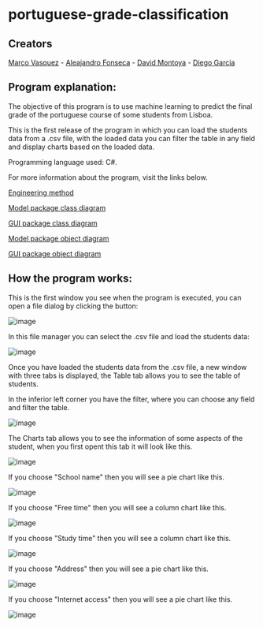 # portuguese-grade-classification

## Creators

[Marco Vasquez](https://github.com/MarcoFidelVasquezRivera) - [Aleajandro Fonseca](https://github.com/AlejandroFonseca25) - [David Montoya](https://github.com/DSMontoyaP) - [Diego Garcia](https://github.com/Diego-ds)

## Program explanation:

The objective of this program is to use machine learning to predict the final grade of the portuguese course of some students from Lisboa.

This is the first release of the program in which you can load the students data from a .csv file, with the loaded data you can filter the table in any field and display charts based on the loaded data.

Programming language used: C#.

For more information about the program, visit the links below.

[Engineering method](https://github.com/MarcoFidelVasquezRivera/portuguese-grade-classification/blob/develop/docs/Método%20de%20Ingeniería%20-%20portuguese%20grade%20classification.pdf)

[Model package class diagram](https://github.com/MarcoFidelVasquezRivera/portuguese-grade-classification/blob/develop/docs/LoadData%20Branch%20ClassDiagram.pdf)

[GUI package class diagram](https://github.com/MarcoFidelVasquezRivera/portuguese-grade-classification/blob/develop/docs/GUI%20class%20diagram.pdf)

[Model package object diagram](https://github.com/MarcoFidelVasquezRivera/portuguese-grade-classification/blob/develop/docs/LoadData%20Branch%20ObjectDiagram.pdf)

[GUI package object diagram](https://github.com/MarcoFidelVasquezRivera/portuguese-grade-classification/blob/develop/docs/GUI%20Diagram%20Object.pdf)

## How the program works:

This is the first window you see when the program is executed, you can open a file dialog by clicking the button:

![image](https://user-images.githubusercontent.com/54712482/115126396-52ea6000-9f94-11eb-9cd0-295f1e5da682.png)

In this file manager you can select the .csv file and load the students data:

![image](https://user-images.githubusercontent.com/54712482/115126425-84632b80-9f94-11eb-9fea-a0fb5553dfac.png)

Once you have loaded the students data from the .csv file, a new window with three tabs is displayed, the Table tab allows you to see the table of students.

In the inferior left corner you have the filter, where you can choose any field and filter the table.

![image](https://user-images.githubusercontent.com/54712482/115126579-a6a97900-9f95-11eb-9161-f07bb97836a3.png)

The Charts tab allows you to see the information of some aspects of the student, when you first opent this tab it will look like this.

![image](https://user-images.githubusercontent.com/54719844/115127523-c2fce400-9f9c-11eb-83e3-7d888e8c1aa6.png)

If you choose "School name" then you will see a pie chart like this.

![image](https://user-images.githubusercontent.com/54719844/115127543-ef186500-9f9c-11eb-90c0-d3df0011d95c.png)

If you choose "Free time" then you will see a column chart like this.

![image](https://user-images.githubusercontent.com/54719844/115127568-18d18c00-9f9d-11eb-8500-c93d1c86a2db.png)

If you choose "Study time" then you will see a column chart like this.

![image](https://user-images.githubusercontent.com/54719974/115131315-d15af800-9fbc-11eb-950c-3ceefedb4a22.png)

If you choose "Address" then you will see a pie chart like this.

![image](https://user-images.githubusercontent.com/54719974/115131327-e9cb1280-9fbc-11eb-9ebf-5b9dece5f404.png)

If you choose "Internet access" then you will see a pie chart like this.

![image](https://user-images.githubusercontent.com/54719974/115131333-f9e2f200-9fbc-11eb-9413-bc34717c9fd0.png)
